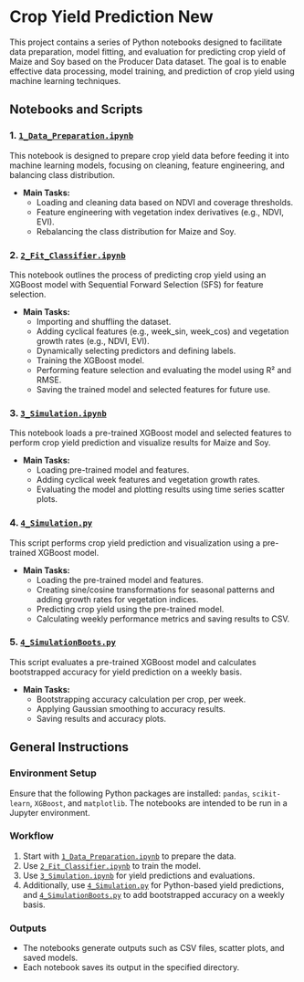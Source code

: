 # Crop Yield Prediction New

This project contains a series of Python notebooks designed to facilitate data preparation, model fitting, and evaluation for predicting crop yield of Maize and Soy based on the Producer Data dataset. The goal is to enable effective data processing, model training, and prediction of crop yield using machine learning techniques.

## Notebooks and Scripts

### 1. [`1_Data_Preparation.ipynb`](./1_Data_Preparation.ipynb)
This notebook is designed to prepare crop yield data before feeding it into machine learning models, focusing on cleaning, feature engineering, and balancing class distribution.

- **Main Tasks:**
  - Loading and cleaning data based on NDVI and coverage thresholds.
  - Feature engineering with vegetation index derivatives (e.g., NDVI, EVI).
  - Rebalancing the class distribution for Maize and Soy.

### 2. [`2_Fit_Classifier.ipynb`](./2_Fit_Classifier.ipynb)
This notebook outlines the process of predicting crop yield using an XGBoost model with Sequential Forward Selection (SFS) for feature selection.

- **Main Tasks:**
  - Importing and shuffling the dataset.
  - Adding cyclical features (e.g., week_sin, week_cos) and vegetation growth rates (e.g., NDVI, EVI).
  - Dynamically selecting predictors and defining labels.
  - Training the XGBoost model.
  - Performing feature selection and evaluating the model using R² and RMSE.
  - Saving the trained model and selected features for future use.

### 3. [`3_Simulation.ipynb`](./3_Simulation.ipynb)
This notebook loads a pre-trained XGBoost model and selected features to perform crop yield prediction and visualize results for Maize and Soy.

- **Main Tasks:**
  - Loading pre-trained model and features.
  - Adding cyclical week features and vegetation growth rates.
  - Evaluating the model and plotting results using time series scatter plots.

### 4. [`4_Simulation.py`](./4_Simulation.py)
This script performs crop yield prediction and visualization using a pre-trained XGBoost model.

- **Main Tasks:**
  - Loading the pre-trained model and features.
  - Creating sine/cosine transformations for seasonal patterns and adding growth rates for vegetation indices.
  - Predicting crop yield using the pre-trained model.
  - Calculating weekly performance metrics and saving results to CSV.

### 5. [`4_SimulationBoots.py`](./4_SimulationBoots.py)
This script evaluates a pre-trained XGBoost model and calculates bootstrapped accuracy for yield prediction on a weekly basis.

- **Main Tasks:**
  - Bootstrapping accuracy calculation per crop, per week.
  - Applying Gaussian smoothing to accuracy results.
  - Saving results and accuracy plots.

## General Instructions

### Environment Setup
Ensure that the following Python packages are installed: `pandas`, `scikit-learn`, `XGBoost`, and `matplotlib`. The notebooks are intended to be run in a Jupyter environment.

### Workflow
1. Start with [`1_Data_Preparation.ipynb`](./1_Data_Preparation.ipynb) to prepare the data.
2. Use [`2_Fit_Classifier.ipynb`](./2_Fit_Classifier.ipynb) to train the model.
3. Use [`3_Simulation.ipynb`](./3_Simulation.ipynb) for yield predictions and evaluations.
4. Additionally, use [`4_Simulation.py`](./4_Simulation.py) for Python-based yield predictions, and [`4_SimulationBoots.py`](./4_SimulationBoots.py) to add bootstrapped accuracy on a weekly basis.

### Outputs
- The notebooks generate outputs such as CSV files, scatter plots, and saved models.
- Each notebook saves its output in the specified directory.

